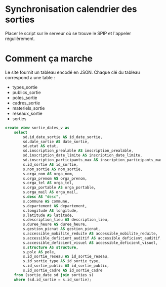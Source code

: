 # Synchronisation calendrier des sorties

Placer le script sur le serveur où se trouve le SPIP et l'appeler régulièrement.

# Comment ça marche

Le site fournit un tableau encodé en JSON.
Chaque clé du tableau correspond a une table :
 -  types_sortie
 -  publics_sortie
 -  poles_sortie
 -  cadres_sortie
 -  materiels_sortie
 -  reseaux_sortie
 -  sorties

```sql
create view sortie_dates_v as 
	select 
		sd.id_date_sortie AS id_date_sortie,
		sd.date_sortie AS date_sortie,
		sd.etat AS etat,
		sd.inscription_prealable AS inscription_prealable,
		sd.inscription_date_limite AS inscription_date_limite,
		sd.inscription_participants_max AS inscription_participants_max,
		s.id_sortie AS id_sortie,
		s.nom_sortie AS nom_sortie,
		s.orga_nom AS orga_nom,
		s.orga_prenom AS orga_prenom,
		s.orga_tel AS orga_tel,
		s.orga_portable AS orga_portable,
		s.orga_mail AS orga_mail,
		s.desc AS "desc",
		s.commune AS commune,
		s.departement AS departement,
		s.longitude AS longitude,
		s.latitude AS latitude,
		s.description_lieu AS description_lieu,
		s.duree_heure AS duree_heure,
		s.gestion_picnat AS gestion_picnat,
		s.accessible_mobilite_reduite AS accessible_mobilite_reduite,
		s.accessible_deficient_auditif AS accessible_deficient_auditif,
		s.accessible_deficient_visuel AS accessible_deficient_visuel,
		s.structure AS structure,
		s.pole AS pole,
		s.id_sortie_reseau AS id_sortie_reseau,
		s.id_sortie_type AS id_sortie_type,
		s.id_sortie_public AS id_sortie_public,
		s.id_sortie_cadre AS id_sortie_cadre 
	from (sortie_date sd join sorties s) 
	where (sd.id_sortie = s.id_sortie);
```
